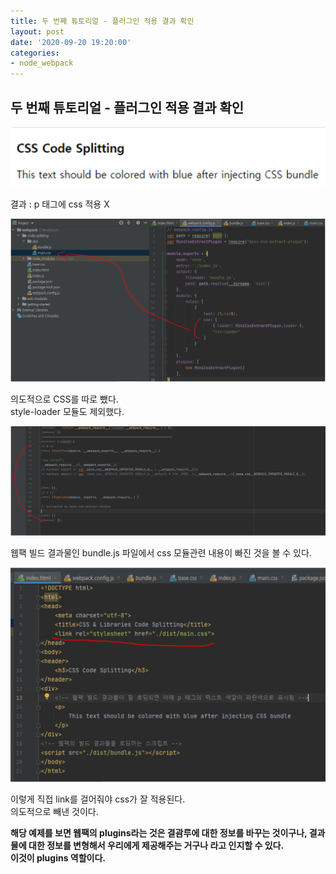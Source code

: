```yaml
---
title: 두 번째 튜토리얼 - 플러그인 적용 결과 확인
layout: post
date: '2020-09-20 19:20:00'
categories:
- node_webpack
---
```


## 두 번째 튜토리얼 - 플러그인 적용 결과 확인

![](/static/img/node/webpack/image74.png)

결과 : p 태그에 css 적용 X

![](/static/img/node/webpack/image75.png)

의도적으로 CSS를 따로 뺐다.  
style-loader 모듈도 제외했다.

![](/static/img/node/webpack/image76.png)

웹팩 빌드 결과물인 bundle.js 파일에서 css 모듈관련 내용이 빠진 것을 볼 수 있다.

![](/static/img/node/webpack/image77.png)

이렇게 직접 link를 걸어줘야 css가 잘 적용된다.  
의도적으로 빼낸 것이다.

**해당 예제를 보면 웹팩의 plugins라는 것은 결괌루에 대한 정보를 바꾸는 것이구나, 결과물에 대한 정보를 변형해서 우리에게 제공해주는 거구나 라고 
인지할 수 있다.**  
**이것이 plugins 역할이다.**